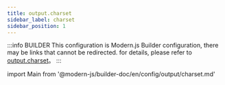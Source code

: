 ```yaml
---
title: output.charset
sidebar_label: charset
sidebar_position: 1
---
```


:::info BUILDER
This configuration is Modern.js Builder configuration, there may be links that cannot be redirected. for details, please refer to [output.charset](https://modernjs.dev/builder/zh/api/config-output.html#output-charset)。
:::

import Main from '@modern-js/builder-doc/en/config/output/charset.md'

<Main />
